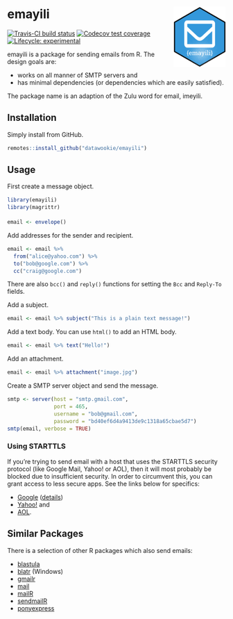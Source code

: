 
<!-- README.md is generated from README.Rmd. Please edit that file -->

# emayili <img src="man/figures/emayili-hex.png" align="right" alt="" width="120" />

[![Travis-CI build
status](https://travis-ci.org/datawookie/emayili.svg?branch=master)](https://travis-ci.org/datawookie/emayili)
[![Codecov test
coverage](https://img.shields.io/codecov/c/github/datawookie/emayili.svg)](https://codecov.io/github/datawookie/emayili)
[![Lifecycle:
experimental](https://img.shields.io/badge/lifecycle-experimental-orange.svg)](https://www.tidyverse.org/lifecycle/#experimental)

emayili is a package for sending emails from R. The design goals are:

  - works on all manner of SMTP servers and
  - has minimal dependencies (or dependencies which are easily
    satisfied).

The package name is an adaption of the Zulu word for email, imeyili.

## Installation

Simply install from GitHub.

``` r
remotes::install_github("datawookie/emayili")
```

## Usage

First create a message object.

``` r
library(emayili)
library(magrittr)

email <- envelope()
```

Add addresses for the sender and recipient.

``` r
email <- email %>%
  from("alice@yahoo.com") %>%
  to("bob@google.com") %>%
  cc("craig@google.com")
```

There are also `bcc()` and `reply()` functions for setting the `Bcc` and
`Reply-To` fields.

Add a subject.

``` r
email <- email %>% subject("This is a plain text message!")
```

Add a text body. You can use `html()` to add an HTML body.

``` r
email <- email %>% text("Hello!")
```

Add an attachment.

``` r
email <- email %>% attachment("image.jpg")
```

Create a SMTP server object and send the message.

``` r
smtp <- server(host = "smtp.gmail.com",
               port = 465,
               username = "bob@gmail.com",
               password = "bd40ef6d4a9413de9c1318a65cbae5d7")
smtp(email, verbose = TRUE)
```

### Using STARTTLS

If you’re trying to send email with a host that uses the STARTTLS
security protocol (like Google Mail, Yahoo\! or AOL), then it will most
probably be blocked due to insufficient security. In order to circumvent
this, you can grant access to less secure apps. See the links below for
specifics:

  - [Google](https://myaccount.google.com/security)
    ([details](https://support.google.com/accounts/answer/6010255))
  - [Yahoo\!](https://login.yahoo.com/account/security) and
  - [AOL](https://login.aol.com/account/security).

## Similar Packages

There is a selection of other R packages which also send emails:

  - [blastula](https://cran.r-project.org/package=blastula)
  - [blatr](https://cran.r-project.org/package=blatr) (Windows)
  - [gmailr](https://cran.r-project.org/package=gmailr)
  - [mail](https://cran.r-project.org/package=mail)
  - [mailR](https://cran.r-project.org/package=mailR)
  - [sendmailR](https://cran.r-project.org/package=sendmailR)
  - [ponyexpress](https://github.com/ropenscilabs/ponyexpress)

